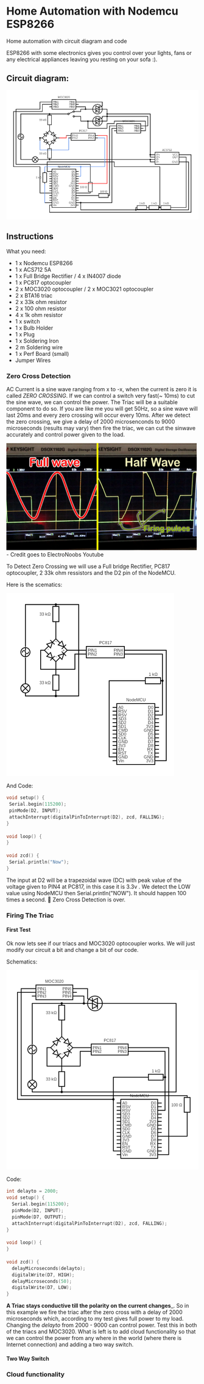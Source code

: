# Home Automation with Nodemcu ESP8266
Home automation with circuit diagram and code

ESP8266 with some electronics gives you control over your lights, fans or any electrical appliances leaving you resting on your sofa :).

## Circuit diagram:

![Circuit](images/circuit.png)

## Instructions

What you need:

* 1 x Nodemcu ESP8266
* 1 x ACS712 5A
* 1 x Full Bridge Rectifier / 4 x IN4007 diode
* 1 x PC817 optocoupler
* 2 x MOC3020 optocoupler / 2 x MOC3021 optocoupler
* 2 x BTA16 triac
* 2 x 33k ohm resistor
* 2 x 100 ohm resistor
* 4 x 1k ohm resistor
* 1 x switch
* 1 x Bulb Holder
* 1 x Plug
* 1 x Soldering Iron
* 2 m Soldering wire
* 1 x Perf Board (small)
* Jumper Wires

### Zero Cross Detection
AC Current is a sine wave ranging from x to -x, when the current is zero it is called *ZERO CROSSING*. If we can control a switch very fast(~ 10ms) to cut the sine wave, we can control the power. The Triac will be a suitable component to do so. If you are like me you will get 50Hz, so a sine wave will last 20ms and every zero crossing will occur every 10ms.  After we detect the zero crossing, we give a delay of 2000 microsenconds to 9000 microseconds (results may vary) then fire the triac, we can cut the sinwave accurately and control power given to the load.

<img src="images/sine_wave.png" width="500" hieght="300"/> 
 - Credit goes to ElectroNoobs Youtube

 To Detect Zero Crossing we will use a Full bridge Rectifier, PC817 optocoupler, 2 33k ohm ressistors and the D2 pin of the NodeMCU.
 
 Here is the scematics:
 
 
 ![Circuit](images/circuit_zcd.png)
 
 
 And Code:
 
 ```C
 void setup() {
  Serial.begin(115200);
  pinMode(D2, INPUT);
  attachInterrupt(digitalPinToInterrupt(D2), zcd, FALLING);
}

void loop() {
}

void zcd() {
  Serial.println("Now");
}
 ```
 
The input at D2 will be a trapezoidal wave (DC) with peak value of the voltage given to PIN4 at PC817, in this case it is 3.3v . We detect the LOW value using NodeMCU then Serial.println("NOW"). It should happen 100 times a second. 🎉 Zero Cross Detection is over.
 
 
 
### Firing The Triac


#### First Test


Ok now lets see if our triacs and MOC3020 optocoupler works.
We will just modify our circuit a bit and change a bit of our code.

Schematics:

![Circuit](images/circuit_zcd_triac.png)


Code:

```C
int delayto = 2000;
void setup() {
  Serial.begin(115200);
  pinMode(D2, INPUT);
  pinMode(D7, OUTPUT);
  attachInterrupt(digitalPinToInterrupt(D2), zcd, FALLING);
}

void loop() {
}

void zcd() {
  delayMicroseconds(delayto);
  digitalWrite(D7, HIGH);
  delayMicroseconds(50);
  digitalWrite(D7, LOW);
}
```
__A Triac stays conductive till the polarity on the current changes___. So in this example we fire the triac after the zero cross with a delay of 2000 microseconds which, according to my test gives full power to my load. Changing the *delayto* from 2000 - 9000 can control power. Test this in both of the triacs and MOC3020. What is left is to add cloud functionality so that we can control the power from any where in the world (where there is Internet connection) and adding a two way switch.

#### Two Way Switch

### Cloud functionality

